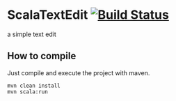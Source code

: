 ScalaTextEdit  [![Build Status](https://travis-ci.org/masterALMA2016/ScalaTextEdit.svg?branch=master)](https://travis-ci.org/masterALMA2016/ScalaTextEdit)
=============

a simple text edit

How to compile
-------------

Just compile and execute the project with maven.

```
mvn clean install
mvn scala:run
```
